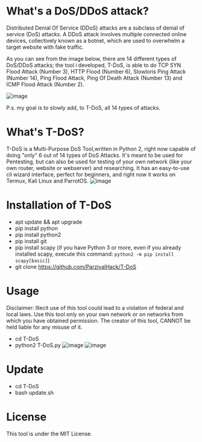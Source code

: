 # What's a DoS/DDoS attack?
Distributed Denial Of Service (DDoS) attacks are a subclass of denial of service (DoS) attacks. A DDoS attack involves multiple connected online devices, collectively known as a botnet, which are used to overwhelm a target website with fake traffic.

As you can see from the image below, there are 14 different types of DoS/DDoS attacks; the tool i developed, T-DoS, is able to do TCP SYN Flood Attack (Number 3), HTTP Flood (Number 6), Slowloris Ping Attack (Number 14), Ping Flood Attack, Ping Of Death Attack (Number 13) and ICMP Flood Attack (Number 2).

![image](https://user-images.githubusercontent.com/82817793/205066388-55fb2697-e1f6-4214-8b5f-1d903bd61567.png)

P.s. my goal is to slowly add, to T-DoS, all 14 types of attacks.

# What's T-DoS?
T-DoS is a Multi-Purpose DoS Tool,written in Python 2, right now capable of doing "only" 6 out of 14 types of DoS Attacks. It's meant to be used for Pentesting, but can also be used for testing of your own network (like your own router, website or webserver) and researching. It has an easy-to-use cli wizard interface, perfect for beginners, and right now it works on Termux, Kali Linux and ParrotOS.
![image](https://user-images.githubusercontent.com/82817793/207298404-77583dd4-e2cd-4dc9-9895-e74804587b78.png)



# Installation of T-DoS
* apt update && apt upgrade
* pip install python
* pip install python2
* pip install git
* pip install scapy (if you have Python 3 or more, even if you already installed scapy, execute this command: ```python2 -m pip install scapy[basic]```)
* git clone https://github.com/ParzivalHack/T-DoS

# Usage
Disclaimer: Illecit use of this tool could lead to a violation of federal and local laws. Use this tool only on your own network or on networks from which you have obtained permission. The creator of this tool, CANNOT be held liable for any misuse of it.
* cd T-DoS
* python2 T-DoS.py
![image](https://user-images.githubusercontent.com/82817793/205044426-c1189d3c-ada5-4800-9be6-775a2bbbf3a9.png)
![image](https://user-images.githubusercontent.com/82817793/207298157-4824bf5c-c1ba-4341-a934-b7177eb81019.png)


# Update
* cd T-DoS
* bash update.sh

# License
This tool is under the MIT License.
